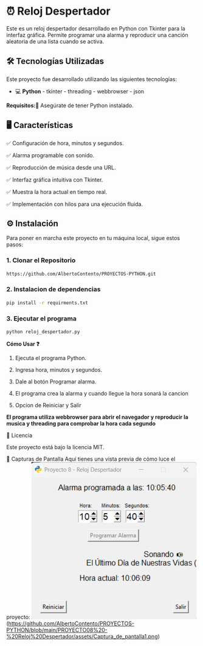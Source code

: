# ⏰ Reloj Despertador

Este es un reloj despertador desarrollado en Python con Tkinter para la interfaz gráfica. Permite programar una alarma y reproducir una canción aleatoria de una lista cuando se activa.

## 🛠️ Tecnologías Utilizadas
Este proyecto fue desarrollado utilizando las siguientes tecnologías:

- 💻 **Python** - tkinter - threading - webbrowser - json

**Requisitos:📑**
Asegúrate de tener Python instalado.

## 🖥️ Características

✅ Configuración de hora, minutos y segundos.

✅ Alarma programable con sonido.

✅ Reproducción de música desde una URL.

✅ Interfaz gráfica intuitiva con Tkinter.

✅ Muestra la hora actual en tiempo real.

✅ Implementación con hilos para una ejecución fluida.

## ⚙️ Instalación
Para poner en marcha este proyecto en tu máquina local, sigue estos pasos:

### 1. Clonar el Repositorio

```bash
https://github.com/AlbertoContento/PROYECTOS-PYTHON.git
```

### 2. Instalacion de dependencias
```bash
pip install -r requirments.txt
```
### 3. Ejecutar el programa
```bash
python reloj_despertador.py
```

**Cómo Usar ❓**

1.  Ejecuta el programa Python.

2.  Ingresa hora, minutos y segundos.

3.  Dale al botón Programar alarma.

3. El programa crea la alarma y cuando llegue la hora sonará la cancion

4.  Opcion de Reiniciar y Salir

**El programa utiliza webbrowser para abrir el navegador y reproducir la musica y threading para comprobar la hora cada segundo**

📄 Licencia

Este proyecto está bajo la licencia MIT.

🎨 Capturas de Pantalla
Aquí tienes una vista previa de cómo luce el proyecto:
![Pantalla Principal](https://github.com/AlbertoContento/PROYECTOS-PYTHON/blob/main/PROYECTO08%20-%20Reloj%20Despertador/assets/Captura_de_pantalla.png)(https://github.com/AlbertoContento/PROYECTOS-PYTHON/blob/main/PROYECTO08%20-%20Reloj%20Despertador/assets/Captura_de_pantalla1.png)
